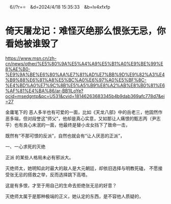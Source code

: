 
　6//?r=⭐　&d=2024/4/18 15:35:33　&b=lv4xfxfp
# 倚天屠龙记：难怪灭绝那么恨张无忌，你看她被谁毁了
https://www.msn.cn/zh-cn/news/other/%E5%80%9A%E5%A4%A9%E5%B1%A0%E9%BE%99%E8%AE%B0-%E9%9A%BE%E6%80%AA%E7%81%AD%E7%BB%9D%E9%82%A3%E4%B9%88%E6%81%A8%E5%BC%A0%E6%97%A0%E5%BF%8C-%E4%BD%A0%E7%9C%8B%E5%A5%B9%E8%A2%AB%E8%B0%81%E6%AF%81%E4%BA%86/ar-BB1lLoYe?ocid=msedgntp&pc=U531&cvid=18146263683345b4b9dab369afc778d7&ei=27

金庸笔下的
恶人多半也有可爱的一面，比如《天龙八部》中的岳老三，他固然作恶多端，但对段誉这“师父”，他却是真心实意，又如那让人痛恨的甄志丙（尹志平）也有良心未泯的一面，他最终是替小龙女挡下了致命一击，

既然有“不那可恨的反派”，自然也就会有“让人厌恶的正派”，

一、一心求死的灭绝

正派
的某些人格局未必有邪派大。

灭绝师太，她明知此时最大的敌人是大元朝廷，却依旧选择与明教死磕，
不愿接受张无忌的搭救之举，反而选择跳下高塔。

这是有多恨，才至于用自己的生命去拒绝张无忌的好意？

灭绝师太属于是那种极端的正义，她认定的东西，是不容他人质疑的，